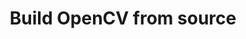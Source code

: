 ---
layout: post
title: Build OpenCV from source
categories: opencv
tags: [source, build]
description:
public: true
image:
---